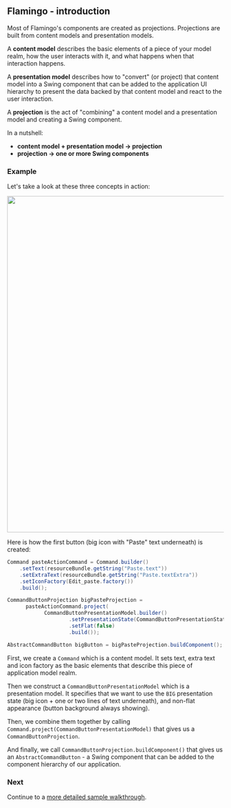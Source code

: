 ## Flamingo - introduction

Most of Flamingo's components are created as projections. Projections are built from content models and presentation models.

A **content model** describes the basic elements of a piece of your model realm, how the user interacts with it, and what happens when that interaction happens.

A **presentation model** describes how to "convert" (or project) that content model into a Swing component that can be added to the application UI hierarchy to present the data backed by that content model and react to the user interaction.

A **projection** is the act of "combining" a content model and a presentation model and creating a Swing component.

In a nutshell:

- **content model + presentation model &#8594; projection**
- **projection &#8594; one or more Swing components**

### Example

Let's take a look at these three concepts in action:

<img src="https://raw.githubusercontent.com/kirill-grouchnikov/radiance/master/docs/images/flamingo/walkthrough/command-basics.png" width="780" border=0/>

Here is how the first button (big icon with "Paste" text underneath) is created:

```java
Command pasteActionCommand = Command.builder()
    .setText(resourceBundle.getString("Paste.text"))
    .setExtraText(resourceBundle.getString("Paste.textExtra"))
    .setIconFactory(Edit_paste.factory())
    .build();

CommandButtonProjection bigPasteProjection =
      pasteActionCommand.project(
            CommandButtonPresentationModel.builder()
                    .setPresentationState(CommandButtonPresentationState.BIG)
                    .setFlat(false)
                    .build());

AbstractCommandButton bigButton = bigPasteProjection.buildComponent();
```

First, we create a `Command` which is a content model. It sets text, extra text and icon factory as the basic elements that describe this piece of application model realm.

Then we construct a `CommandButtonPresentationModel` which is a presentation model. It specifies that we want to use the `BIG` presentation state (big icon + one or two lines of text underneath), and non-flat appearance (button background always showing).

Then, we combine them together by calling `Command.project(CommandButtonPresentationModel)` that gives us a `CommandButtonProjection`.

And finally, we call `CommandButtonProjection.buildComponent()` that gives us an `AbstractCommandButton` - a Swing component that can be added to the component hierarchy of our application.

### Next

Continue to a [more detailed sample walkthrough](Sample.md).
